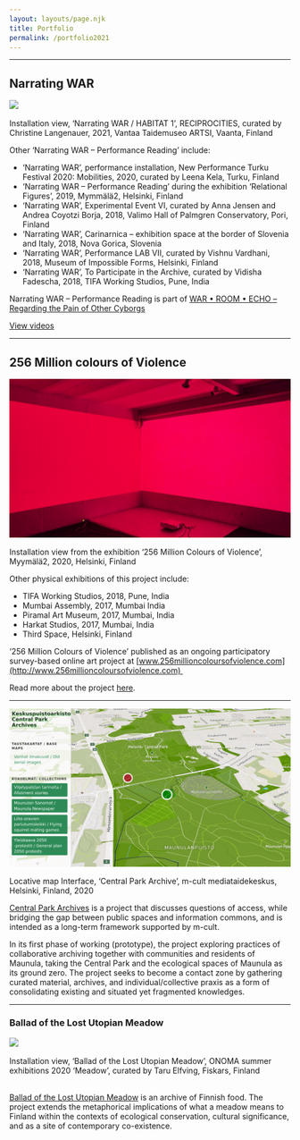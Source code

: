 ```yaml
---
layout: layouts/page.njk
title: Portfolio
permalink: /portfolio2021
---
```



___

## Narrating WAR

![](/static/img/_63a7776.jpg)

Installation view, ‘Narrating WAR / HABITAT 1’, RECIPROCITIES, curated by Christine Langenauer, 2021, Vantaa Taidemuseo ARTSI, Vaanta, Finland

Other ‘Narrating WAR – Performance Reading’ include:

* ‘Narrating WAR’, performance installation, New Performance Turku Festival 2020: Mobilities, 2020, curated by Leena Kela, Turku, Finland
* ‘Narrating WAR – Performance Reading’ during the exhibition ‘Relational Figures’, 2019, Mymmälä2, Helsinki, Finland
* ‘Narrating WAR’, Experimental Event VI, curated by Anna Jensen and Andrea Coyotzi Borja, 2018, Valimo Hall of Palmgren Conservatory, Pori, Finland
* ‘Narrating WAR’, Carinarnica – exhibition space at the border of Slovenia and Italy, 2018, Nova Gorica, Slovenia
* ‘Narrating WAR’, Performance LAB VII, curated by Vishnu Vardhani, 2018, Museum of Impossible Forms, Helsinki, Finland
* ‘Narrating WAR’, To Participate in the Archive, curated by Vidisha Fadescha, 2018, TIFA Working Studios, Pune, India

Narrating WAR – Performance Reading is part of [WAR • ROOM • ECHO – Regarding the Pain of Other Cyborgs](https://aliakbarmehta.com/content/war-room-echo-regarding-the-pain-of-other-cyborgs#war-room-echo-regarding-the-pain-of-other-cyborgs)

[View videos](https://aliakbarmehta.com/content/war-room-echo-regarding-the-pain-of-other-cyborgs#narrating-war-museum-of-impossible-forms-helsinki)



___

## 256 Million colours of Violence

![](/static/img/ali-akbar-mehta_installation-view-is-there-a-room-with-just-a-colour-myymala2-helsinki-2020.jpg)

Installation view from the exhibition ‘256 Million Colours of Violence’, Myymälä2, 2020, Helsinki, Finland



Other physical exhibitions of this project include:

* TIFA Working Studios, 2018, Pune, India
* Mumbai Assembly, 2017, Mumbai India
* Piramal Art Museum, 2017, Mumbai, India
* Harkat Studios, 2017, Mumbai, India
* Third Space, Helsinki, Finland



‘256 Million Colours of Violence’ published as an ongoing participatory survey-based online art project at [www.256millioncoloursofviolence.com](http://www.256millioncoloursofviolence.com) 

Read more about the project [here](https://aliakbarmehta.com/content/256-million-colours-of-violence).

___



![](/static/img/keskuspuistoarkistot-pilotti-kayttoliittyma.png)

Locative map Interface, ‘Central Park Archive’, m-cult mediataidekeskus, Helsinki, Finland, 2020



[Central Park Archives](https://aliakbarmehta.com/content/central-park-archives#central-park-archives) is a project that discusses questions of access, while bridging the gap between public spaces and information commons, and is intended as a long-term framework supported by m-cult.

In its first phase of working (prototype), the project exploring practices of collaborative archiving together with communities and residents of Maunula, taking the Central Park and the ecological spaces of Maunula as its ground zero. The project seeks to become a contact zone by gathering curated material, archives, and individual/collective praxis as a form of consolidating existing and situated yet fragmented knowledges.

___

### Ballad of the Lost Utopian Meadow

![](/static/img/central-park-archive-meadow-panorama-2020.jpg)

Installation view, ‘Ballad of the Lost Utopian Meadow’, ONOMA summer exhibitions 2020 ‘Meadow’, curated by Taru Elfving, Fiskars, Finland

\
[Ballad of the Lost Utopian Meadow](https://www.thelostutopianmeadow.com/) is an archive of Finnish food. The project extends the metaphorical implications of what a meadow means to Finland within the contexts of ecological conservation, cultural significance, and as a site of contemporary co-existence.
